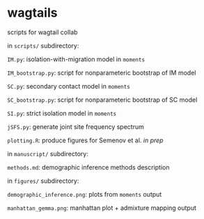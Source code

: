 # wagtails

scripts for wagtail collab  

in `scripts/` subdirectory:   

`IM.py`: isolation-with-migration model in `moments`  

`IM_bootstrap.py`: script for nonparameteric bootstrap of IM model  

`SC.py`: secondary contact model in `moments`   

`SC_bootstrap.py`: script for nonparameteric bootstrap of SC model  

`SI.py`:	strict isolation model in `moments`   

`jSFS.py`:  generate joint site frequency spectrum  

`plotting.R`: produce figures for Semenov et al. *in prep*   

in `manuscript/` subdirectory:   

`methods.md`: demographic inference methods description   

in `figures/` subdirectory:   

`demographic_inference.png`:  plots from `moments` output  

`manhattan_gemma.png`:  manhattan plot + admixture mapping output  

